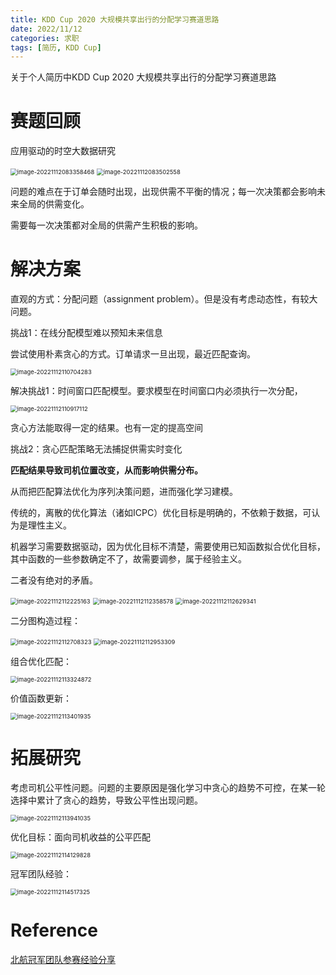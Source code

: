 ```yaml
---
title: KDD Cup 2020 大规模共享出行的分配学习赛道思路
date: 2022/11/12
categories: 求职
tags: [简历, KDD Cup]
---
```


<meta name="referrer" content="no-referrer" />

关于个人简历中KDD Cup 2020 大规模共享出行的分配学习赛道思路

<!--more-->



# 赛题回顾

应用驱动的时空大数据研究

<img src="https://raw.githubusercontent.com/Rien190/ImgURL/master/img/202211120834840.png" alt="image-20221112083358468" style="zoom:67%;" />

<img src="https://raw.githubusercontent.com/Rien190/ImgURL/master/img/202211120835416.png" alt="image-20221112083502558" style="zoom:67%;" />

问题的难点在于订单会随时出现，出现供需不平衡的情况；每一次决策都会影响未来全局的供需变化。

需要每一次决策都对全局的供需产生积极的影响。

# 解决方案

直观的方式：分配问题（assignment problem）。但是没有考虑动态性，有较大问题。

挑战1：在线分配模型难以预知未来信息

尝试使用朴素贪心的方式。订单请求一旦出现，最近匹配查询。

<img src="https://raw.githubusercontent.com/Rien190/ImgURL/master/img/202211121107429.png" alt="image-20221112110704283" style="zoom:67%;" />

解决挑战1：时间窗口匹配模型。要求模型在时间窗口内必须执行一次分配，

<img src="https://raw.githubusercontent.com/Rien190/ImgURL/master/img/202211121109169.png" alt="image-20221112110917112" style="zoom:67%;" />

贪心方法能取得一定的结果。也有一定的提高空间

挑战2：贪心匹配策略无法捕捉供需实时变化

**匹配结果导致司机位置改变，从而影响供需分布。**

从而把匹配算法优化为序列决策问题，进而强化学习建模。



传统的，离散的优化算法（诸如ICPC）优化目标是明确的，不依赖于数据，可认为是理性主义。

机器学习需要数据驱动，因为优化目标不清楚，需要使用已知函数拟合优化目标，其中函数的一些参数确定不了，故需要调参，属于经验主义。

二者没有绝对的矛盾。



<img src="https://raw.githubusercontent.com/Rien190/ImgURL/master/img/202211121122315.png" alt="image-20221112112225163" style="zoom:67%;" />

<img src="https://raw.githubusercontent.com/Rien190/ImgURL/master/img/202211121124042.png" alt="image-20221112112358578" style="zoom:67%;" />

<img src="https://raw.githubusercontent.com/Rien190/ImgURL/master/img/202211121126260.png" alt="image-20221112112629341" style="zoom:67%;" />

二分图构造过程：

<img src="https://raw.githubusercontent.com/Rien190/ImgURL/master/img/202211121127746.png" alt="image-20221112112708323" style="zoom:67%;" />

<img src="https://raw.githubusercontent.com/Rien190/ImgURL/master/img/202211121129540.png" alt="image-20221112112953309" style="zoom:67%;" />

组合优化匹配：

<img src="https://raw.githubusercontent.com/Rien190/ImgURL/master/img/202211121133916.png" alt="image-20221112113324872" style="zoom:67%;" />

价值函数更新：

<img src="https://raw.githubusercontent.com/Rien190/ImgURL/master/img/202211121134139.png" alt="image-20221112113401935" style="zoom:67%;" />

# 拓展研究

考虑司机公平性问题。问题的主要原因是强化学习中贪心的趋势不可控，在某一轮选择中累计了贪心的趋势，导致公平性出现问题。

<img src="https://raw.githubusercontent.com/Rien190/ImgURL/master/img/202211121139010.png" alt="image-20221112113941035" style="zoom:67%;" />

优化目标：面向司机收益的公平匹配

<img src="https://raw.githubusercontent.com/Rien190/ImgURL/master/img/202211121141823.png" alt="image-20221112114129828" style="zoom:67%;" />

冠军团队经验：

<img src="https://raw.githubusercontent.com/Rien190/ImgURL/master/img/202211121145012.png" alt="image-20221112114517325" style="zoom:67%;" />



# Reference

[北航冠军团队参赛经验分享](https://www.zhihu.com/zvideo/1508456070464495616)